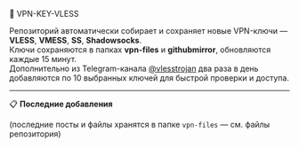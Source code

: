 🔐 VPN-KEY-VLESS

Репозиторий автоматически собирает и сохраняет новые VPN-ключи — **VLESS**, **VMESS**, **SS**, **Shadowsocks**.  
Ключи сохраняются в папках **vpn-files** и **githubmirror**, обновляются каждые 15 минут.  
Дополнительно из Telegram-канала [@vlesstrojan](https://t.me/vlesstrojan) два раза в день добавляются по 10 выбранных ключей для быстрой проверки и доступа.

---

📋 **Последние добавления**

(последние посты и файлы хранятся в папке `vpn-files` — см. файлы репозитория)
